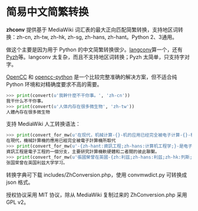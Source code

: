 简易中文简繁转换
===============

**zhconv** 提供基于 MediaWiki 词汇表的最大正向匹配简繁转换，支持地区词转换：zh-cn, zh-tw, zh-hk, zh-sg, zh-hans, zh-hant。Python 2、3通用。

做这个主要是因为用于 Python 的中文简繁转换很少。[langconv](https://github.com/skydark/nstools/blob/master/zhtools/langconv.py)算一个，还有 [Pyzh](https://code.google.com/p/pyzh/)等。langconv 太复杂，而且不支持地区词转换；Pyzh 太简单，只支持字对字。

[OpenCC](https://github.com/BYVoid/OpenCC) 和 [opencc-python](https://pypi.python.org/pypi/opencc-python) 是一个比较完整准确的解决方案，但不适合纯 Python 环境和对精确度要求不高的需要。

```python
>>> print(convert(u'我幹什麼不干你事。', 'zh-cn'))
我干什么不干你事。
>>> print(convert(u'人体内存在很多微生物', 'zh-tw'))
人體內存在很多微生物
```

支持 MediaWiki 人工转换语法：

```python
>>> print(convert_for_mw(u'在现代，机械计算-{}-机的应用已经完全被电子计算-{}-机所取代', 'zh-hk'))
在現代，機械計算機的應用已經完全被電子計算機所取代
>>> print(convert_for_mw(u'-{zh-hant:資訊工程;zh-hans:计算机工程学;}-是电子工程的一个分支，主要研究计算机软硬件和二者间的彼此联系。', 'zh-tw'))
資訊工程是電子工程的一個分支，主要研究計算機軟硬體和二者間的彼此聯繫。
>>> print(convert_for_mw(u'張國榮曾在英國-{zh:利兹;zh-hans:利兹;zh-hk:列斯;zh-tw:里茲}-大学學習。', 'zh-sg'))
张国荣曾在英国利兹大学学习。
```

转换字典可下载 includes/ZhConversion.php，使用 convmwdict.py 可转换成 json 格式。

授权协议采用 MIT 协议，除从 MediaWiki 复制过来的 ZhConversion.php 采用 GPL v2。
